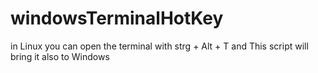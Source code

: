 # windowsTerminalHotKey
in Linux you can open the terminal with strg + Alt + T and This script will bring it also to Windows
